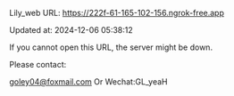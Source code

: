 Lily_web URL: https://222f-61-165-102-156.ngrok-free.app

Updated at: 2024-12-06 05:38:12

If you cannot open this URL, the server might be down.

Please contact: 

goley04@foxmail.com Or Wechat:GL_yeaH